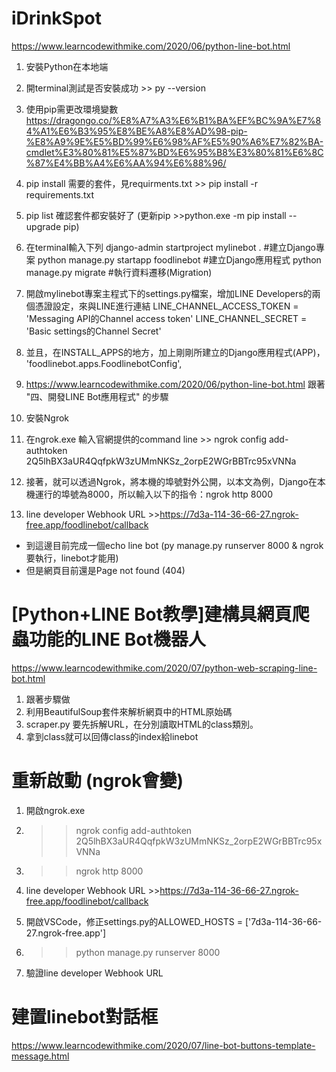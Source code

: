 # iDrinkSpot

https://www.learncodewithmike.com/2020/06/python-line-bot.html
1. 安裝Python在本地端
2. 開terminal測試是否安裝成功 >> py --version
3. 使用pip需更改環境變數  https://dragongo.co/%E8%A7%A3%E6%B1%BA%EF%BC%9A%E7%84%A1%E6%B3%95%E8%BE%A8%E8%AD%98-pip-%E8%A9%9E%E5%BD%99%E6%98%AF%E5%90%A6%E7%82%BA-cmdlet%E3%80%81%E5%87%BD%E6%95%B8%E3%80%81%E6%8C%87%E4%BB%A4%E6%AA%94%E6%88%96/

4. pip install 需要的套件，見requirments.txt  >> pip install -r requirements.txt
5. pip list 確認套件都安裝好了 
   (更新pip >>python.exe -m pip install --upgrade pip)

6. 在terminal輸入下列
django-admin startproject mylinebot .  #建立Django專案
python manage.py startapp foodlinebot  #建立Django應用程式
python manage.py migrate  #執行資料遷移(Migration)

7. 開啟mylinebot專案主程式下的settings.py檔案，增加LINE Developers的兩個憑證設定，來與LINE進行連結
LINE_CHANNEL_ACCESS_TOKEN = 'Messaging API的Channel access token'
LINE_CHANNEL_SECRET = 'Basic settings的Channel Secret'

8. 並且，在INSTALL_APPS的地方，加上剛剛所建立的Django應用程式(APP)，
    'foodlinebot.apps.FoodlinebotConfig',

9. https://www.learncodewithmike.com/2020/06/python-line-bot.html
    跟著 "四、開發LINE Bot應用程式" 的步驟

10. 安裝Ngrok 
11. 在ngrok.exe 輸入官網提供的command line >> ngrok config add-authtoken 2Q5lhBX3aUR4QqfpkW3zUMmNKSz_2orpE2WGrBBTrc95xVNNa
12. 接著，就可以透過Ngrok，將本機的埠號對外公開，以本文為例，Django在本機運行的埠號為8000，所以輸入以下的指令：ngrok http 8000

13. line developer Webhook URL >>https://7d3a-114-36-66-27.ngrok-free.app/foodlinebot/callback

- 到這邊目前完成一個echo line bot (py manage.py runserver 8000 & ngrok 要執行，linebot才能用)
- 但是網頁目前還是Page not found (404)

# [Python+LINE Bot教學]建構具網頁爬蟲功能的LINE Bot機器人
https://www.learncodewithmike.com/2020/07/python-web-scraping-line-bot.html

1. 跟著步驟做
2. 利用BeautifulSoup套件來解析網頁中的HTML原始碼
3. scraper.py 要先拆解URL，在分別讀取HTML的class類別。
4. 拿到class就可以回傳class的index給linebot



# 重新啟動 (ngrok會變)
1. 開啟ngrok.exe 
2. >> ngrok config add-authtoken 2Q5lhBX3aUR4QqfpkW3zUMmNKSz_2orpE2WGrBBTrc95xVNNa
3. >> ngrok http 8000

4. line developer Webhook URL >>https://7d3a-114-36-66-27.ngrok-free.app/foodlinebot/callback

5. 開啟VSCode，修正settings.py的ALLOWED_HOSTS = ['7d3a-114-36-66-27.ngrok-free.app']
6. >> python manage.py runserver 8000
7. 驗證line developer Webhook URL


# 建置linebot對話框
https://www.learncodewithmike.com/2020/07/line-bot-buttons-template-message.html







